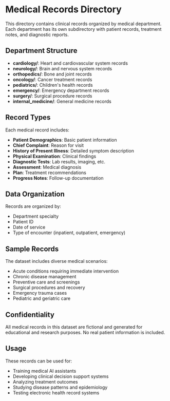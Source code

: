 # Medical Records Directory

This directory contains clinical records organized by medical department. Each department has its own subdirectory with patient records, treatment notes, and diagnostic reports.

## Department Structure

- **cardiology/**: Heart and cardiovascular system records
- **neurology/**: Brain and nervous system records
- **orthopedics/**: Bone and joint records
- **oncology/**: Cancer treatment records
- **pediatrics/**: Children's health records
- **emergency/**: Emergency department records
- **surgery/**: Surgical procedure records
- **internal_medicine/**: General medicine records

## Record Types

Each medical record includes:

- **Patient Demographics**: Basic patient information
- **Chief Complaint**: Reason for visit
- **History of Present Illness**: Detailed symptom description
- **Physical Examination**: Clinical findings
- **Diagnostic Tests**: Lab results, imaging, etc.
- **Assessment**: Medical diagnosis
- **Plan**: Treatment recommendations
- **Progress Notes**: Follow-up documentation

## Data Organization

Records are organized by:
- Department specialty
- Patient ID
- Date of service
- Type of encounter (inpatient, outpatient, emergency)

## Sample Records

The dataset includes diverse medical scenarios:

- Acute conditions requiring immediate intervention
- Chronic disease management
- Preventive care and screenings
- Surgical procedures and recovery
- Emergency trauma cases
- Pediatric and geriatric care

## Confidentiality

All medical records in this dataset are fictional and generated for educational and research purposes. No real patient information is included.

## Usage

These records can be used for:

- Training medical AI assistants
- Developing clinical decision support systems
- Analyzing treatment outcomes
- Studying disease patterns and epidemiology
- Testing electronic health record systems